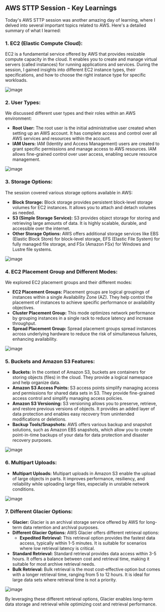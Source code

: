 ## AWS STTP Session - Key Learnings

Today's AWS STTP session was another amazing day of learning, where I delved into several important topics related to AWS. Here's a detailed summary of what I learned:

### 1. EC2 (Elastic Compute Cloud):
EC2 is a fundamental service offered by AWS that provides resizable compute capacity in the cloud. It enables you to create and manage virtual servers (called instances) for running applications and services. During the session, I gained insights into different EC2 instance types, their specifications, and how to choose the right instance type for specific workloads.

![image](https://github.com/AJAX-Codder/Cloud_Computing_STTP/assets/126388812/4cba29c5-0f85-4602-bc37-dab3d4778ff0)


### 2. User Types:
We discussed different user types and their roles within an AWS environment:
- **Root User:** The root user is the initial administrative user created when setting up an AWS account. It has complete access and control over all AWS services and resources within the account.
- **IAM Users:** IAM (Identity and Access Management) users are created to grant specific permissions and manage access to AWS resources. IAM allows fine-grained control over user access, enabling secure resource management.

![image](https://github.com/AJAX-Codder/Cloud_Computing_STTP/assets/126388812/f258b10a-9e20-4c4f-afed-9b3b04432b97)


### 3. Storage Options:
The session covered various storage options available in AWS:
- **Block Storage:** Block storage provides persistent block-level storage volumes for EC2 instances. It allows you to attach and detach volumes as needed.
- **S3 (Simple Storage Service):** S3 provides object storage for storing and retrieving large amounts of data. It is highly scalable, durable, and accessible over the internet.
- **Other Storage Options:** AWS offers additional storage services like EBS (Elastic Block Store) for block-level storage, EFS (Elastic File System) for fully managed file storage, and FSx (Amazon FSx) for Windows and Lustre file systems.

![image](https://github.com/AJAX-Codder/Cloud_Computing_STTP/assets/126388812/a1d2bc89-b746-429c-a8a7-0ec6074ed512)


### 4. EC2 Placement Group and Different Modes:
We explored EC2 placement groups and their different modes:
- **EC2 Placement Groups:** Placement groups are logical groupings of instances within a single Availability Zone (AZ). They help control the placement of instances to achieve specific performance or availability objectives.
- **Cluster Placement Group:** This mode optimizes network performance by grouping instances in a single rack to reduce latency and increase throughput.
- **Spread Placement Group:** Spread placement groups spread instances across underlying hardware to reduce the risk of simultaneous failures, enhancing availability.

![image](https://github.com/AJAX-Codder/Cloud_Computing_STTP/assets/126388812/f05c907d-ef13-430b-958c-42d5bc546fc1)

### 5. Buckets and Amazon S3 Features:
- **Buckets:** In the context of Amazon S3, buckets are containers for storing objects (files) in the cloud. They provide a logical namespace and help organize data.
- **Amazon S3 Access Points:** S3 access points simplify managing access and permissions for shared data sets in S3. They provide fine-grained access control and simplify managing access policies.
- **Amazon S3 Versioning:** S3 versioning allows you to preserve, retrieve, and restore previous versions of objects. It provides an added layer of data protection and enables easy recovery from unintended modifications or deletions.
- **Backup Tools/Snapshots:** AWS offers various backup and snapshot solutions, such as Amazon EBS snapshots, which allow you to create point-in-time backups of your data for data protection and disaster recovery purposes.

![image](https://github.com/AJAX-Codder/Cloud_Computing_STTP/assets/126388812/c0e3d4ad-3129-4b5d-8fe1-c32ec86c2f46)


### 6. Multipart Uploads:
- **Multipart Uploads:** Multipart uploads in Amazon S3 enable the upload of large objects in parts. It improves performance, resiliency, and reliability while uploading large files, especially in unstable network conditions.

![image](https://github.com/AJAX-Codder/Cloud_Computing_STTP/assets/126388812/c271efad-f809-44b1-8f9e-402e1bd643b7)


### 7. Different Glacier Options:
- **Glacier:** Glacier is an archival storage service offered by AWS for long-term data retention and archival purposes.
- **Different Glacier Options:** AWS Glacier offers different retrieval options:
  - **Expedited Retrieval:** This retrieval option provides the fastest data access, typically within 1-5 minutes. It is suitable for scenarios where low retrieval latency is critical.
- **Standard Retrieval:** Standard retrieval provides data access within 3-5 hours. It offers a balance between cost and retrieval time, making it suitable for most archive retrieval needs.
- **Bulk Retrieval:** Bulk retrieval is the most cost-effective option but comes with a longer retrieval time, ranging from 5 to 12 hours. It is ideal for large data sets where retrieval time is not a priority.

![image](https://github.com/AJAX-Codder/Cloud_Computing_STTP/assets/126388812/cd4f307f-13b4-4e4c-b941-3e6ffd7b2b80)

By leveraging these different retrieval options, Glacier enables long-term data storage and retrieval while optimizing cost and retrieval performance.
